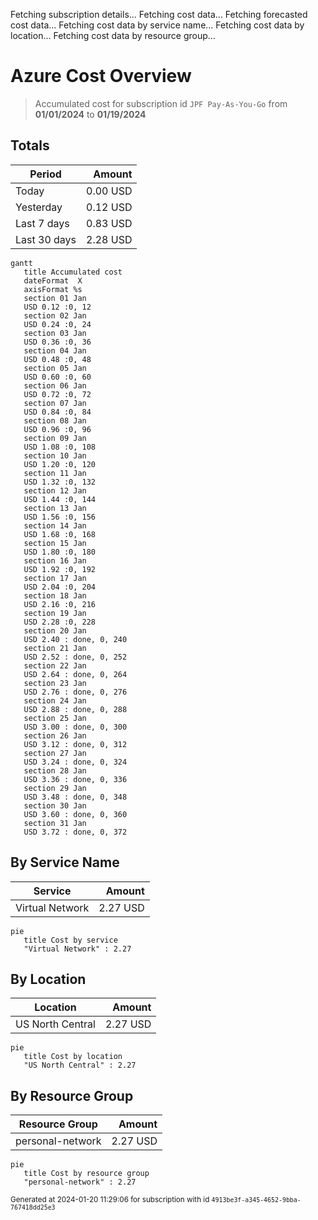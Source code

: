 Fetching subscription details...
Fetching cost data...
Fetching forecasted cost data...
Fetching cost data by service name...
Fetching cost data by location...
Fetching cost data by resource group...
# Azure Cost Overview

> Accumulated cost for subscription id `JPF Pay-As-You-Go` from **01/01/2024** to **01/19/2024**

## Totals

|Period|Amount|
|---|---:|
|Today|0.00 USD|
|Yesterday|0.12 USD|
|Last 7 days|0.83 USD|
|Last 30 days|2.28 USD|

```mermaid
gantt
   title Accumulated cost
   dateFormat  X
   axisFormat %s
   section 01 Jan
   USD 0.12 :0, 12
   section 02 Jan
   USD 0.24 :0, 24
   section 03 Jan
   USD 0.36 :0, 36
   section 04 Jan
   USD 0.48 :0, 48
   section 05 Jan
   USD 0.60 :0, 60
   section 06 Jan
   USD 0.72 :0, 72
   section 07 Jan
   USD 0.84 :0, 84
   section 08 Jan
   USD 0.96 :0, 96
   section 09 Jan
   USD 1.08 :0, 108
   section 10 Jan
   USD 1.20 :0, 120
   section 11 Jan
   USD 1.32 :0, 132
   section 12 Jan
   USD 1.44 :0, 144
   section 13 Jan
   USD 1.56 :0, 156
   section 14 Jan
   USD 1.68 :0, 168
   section 15 Jan
   USD 1.80 :0, 180
   section 16 Jan
   USD 1.92 :0, 192
   section 17 Jan
   USD 2.04 :0, 204
   section 18 Jan
   USD 2.16 :0, 216
   section 19 Jan
   USD 2.28 :0, 228
   section 20 Jan
   USD 2.40 : done, 0, 240
   section 21 Jan
   USD 2.52 : done, 0, 252
   section 22 Jan
   USD 2.64 : done, 0, 264
   section 23 Jan
   USD 2.76 : done, 0, 276
   section 24 Jan
   USD 2.88 : done, 0, 288
   section 25 Jan
   USD 3.00 : done, 0, 300
   section 26 Jan
   USD 3.12 : done, 0, 312
   section 27 Jan
   USD 3.24 : done, 0, 324
   section 28 Jan
   USD 3.36 : done, 0, 336
   section 29 Jan
   USD 3.48 : done, 0, 348
   section 30 Jan
   USD 3.60 : done, 0, 360
   section 31 Jan
   USD 3.72 : done, 0, 372
```

## By Service Name

|Service|Amount|
|---|---:|
|Virtual Network|2.27 USD|

```mermaid
pie
   title Cost by service
   "Virtual Network" : 2.27
```

## By Location

|Location|Amount|
|---|---:|
|US North Central|2.27 USD|

```mermaid
pie
   title Cost by location
   "US North Central" : 2.27
```

## By Resource Group

|Resource Group|Amount|
|---|---:|
|personal-network|2.27 USD|

```mermaid
pie
   title Cost by resource group
   "personal-network" : 2.27
```

<sup>Generated at 2024-01-20 11:29:06 for subscription with id `4913be3f-a345-4652-9bba-767418dd25e3`</sup>
